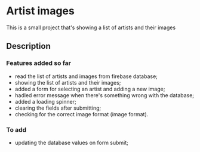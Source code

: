 # Artist images

This is a small project that's showing a list of artists and their images

## Description

### Features added so far

- read the list of artists and images from firebase database;
- showing the list of artists and their images;
- added a form for selecting an artist and adding a new image;
- hadled error message when there's something wrong with the database;
- added a loading spinner;
- clearing the fields after submitting;
- checking for the correct image format (image format).

### To add

- updating the database values on form submit;